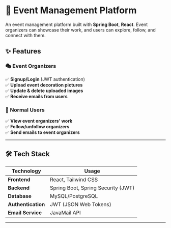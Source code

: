 # 🎉 Event Management Platform  

An event management platform built with **Spring Boot**, **React**. Event organizers can showcase their work, and users can explore, follow, and connect with them.  

## ✨ Features  

### 🎭 Event Organizers  
✅ **Signup/Login** (JWT authentication)  
✅ **Upload event decoration pictures**  
✅ **Update & delete uploaded images**  
✅ **Receive emails from users**  

### 👥 Normal Users  
✅ **View event organizers' work**  
✅ **Follow/unfollow organizers**  
✅ **Send emails to event organizers**  

---

## 🛠️ Tech Stack  

| **Technology**  | **Usage**  |
|---------------|-----------|
| **Frontend**  | React, Tailwind CSS  |
| **Backend**  | Spring Boot, Spring Security (JWT)  |
| **Database**  | MySQL/PostgreSQL  |
| **Authentication**  | JWT (JSON Web Tokens)  |
| **Email Service**  | JavaMail API  |

---


